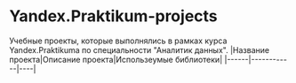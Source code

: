 # Yandex.Praktikum-projects
Учебные проекты, которые выполнялись в рамках курса Yandex.Praktikuma по специальности "Аналитик данных".
|Название проекта|Описание проекта|Использеумые библиотеки|
|------|------------|----|
